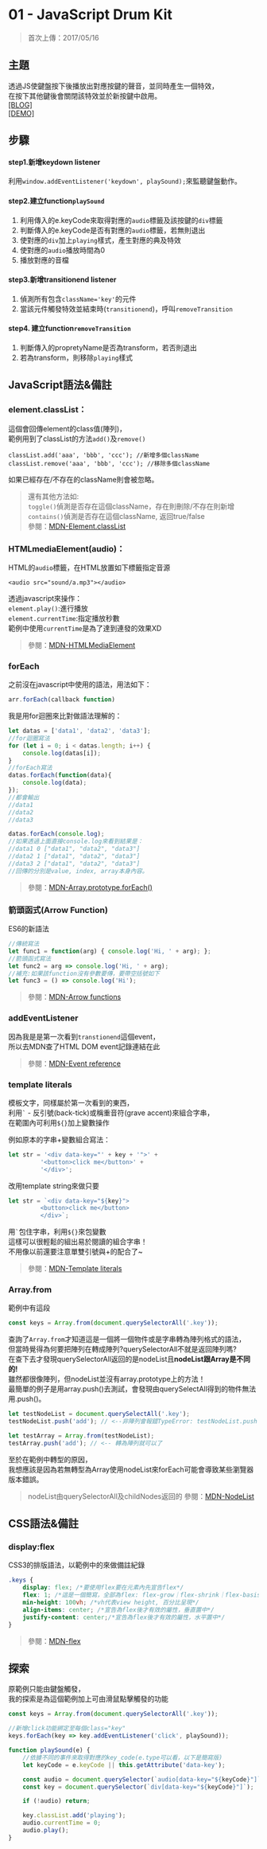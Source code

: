 # **01 - JavaScript Drum Kit**
>首次上傳：2017/05/16   

## **主題**
透過JS使鍵盤按下後播放出對應按鍵的聲音，並同時產生一個特效，  
在按下其他鍵後會關閉該特效並於新按鍵中啟用。  
[[BLOG]](https://guahsu.io/2017/05/JavaScript30-01-Java-Script-Drum-Kit/)  
[[DEMO]](https://guahsu.io/JavaScript30/01_Java-Script-Drum-Kit/index-GuaHsu.html)  

## **步驟**
#### step1.新增keydown listener
利用`window.addEventListener('keydown', playSound);`來監聽鍵盤動作。  
#### step2.建立function`playSound`
1. 利用傳入的e.keyCode來取得對應的`audio`標籤及該按鍵的`div`標籤
2. 判斷傳入的e.keyCode是否有對應的`audio`標籤，若無則退出
3. 使對應的`div`加上`playing`樣式，產生對應的典及特效
4. 使對應的`audio`播放時間為0
5. 播放對應的音檔
#### step3.新增transitionend listener
1. 偵測所有包含`className='key'`的元件
2. 當該元件觸發特效並結束時(`transitionend`)，呼叫`removeTransition`
#### step4. 建立function`removeTransition`
1. 判斷傳入的propretyName是否為transform，若否則退出
2. 若為transform，則移除`playing`樣式

## **JavaScript語法&備註**
### **element.classList**：
這個會回傳element的class值(陣列)，  
範例用到了classList的方法`add()`及`remove()`
````
classList.add('aaa', 'bbb', 'ccc'); //新增多個className
classList.remove('aaa', 'bbb', 'ccc'); //移除多個className
````
如果已經存在/不存在的className則會被忽略。
>還有其他方法如:  
`toggle()`偵測是否存在這個className，存在則刪除/不存在則新增  
`contains()`偵測是否存在這個className, 返回true/false  
參閱：[MDN-Element.classList](https://developer.mozilla.org/en-US/docs/Web/API/Element/classList)

### **HTMLmediaElement(audio)**：
HTML的`audio`標籤，在HTML放置如下標籤指定音源
````
<audio src="sound/a.mp3"></audio>
````
透過javascript來操作：  
`element.play()`:進行播放  
`element.currentTime`:指定播放秒數  
範例中使用`currentTime`是為了達到連發的效果XD  
>參閱：[MDN-HTMLMediaElement](https://developer.mozilla.org/en-US/docs/Web/API/HTMLMediaElement)

### **forEach**
之前沒在javascript中使用的語法，用法如下：
````javascript
arr.forEach(callback function)
````
我是用for迴圈來比對做語法理解的：
````javascript
let datas = ['data1', 'data2', 'data3'];
//for迴圈寫法
for (let i = 0; i < datas.length; i++) {
    console.log(datas[i]);
}
//forEach寫法
datas.forEach(function(data){
    console.log(data);
});
//都會輸出
//data1
//data2
//data3

datas.forEach(console.log);
//如果透過上面直接console.log來看到結果是：
//data1 0 ["data1", "data2", "data3"]
//data2 1 ["data1", "data2", "data3"]
//data3 2 ["data1", "data2", "data3"]
//回傳的分別是value, index, array本身內容。
````
>參閱：[MDN-Array.prototype.forEach()](https://developer.mozilla.org/en-US/docs/Web/JavaScript/Reference/Global_Objects/Array/forEach)

### **箭頭函式(Arrow Function)**
ES6的新語法
````javascript
//傳統寫法
let func1 = function(arg) { console.log('Hi, ' + arg); };
//箭頭函式寫法
let func2 = arg => console.log('Hi, ' + arg);
//補充:如果該function沒有參數要傳，要帶空括號如下
let func3 = () => console.log('Hi');
````
>參閱：[MDN-Arrow functions](https://developer.mozilla.org/en-US/docs/Web/JavaScript/Reference/Functions/Arrow_functions)

### **addEventListener**
因為我是是第一次看到`transtionend`這個event，  
所以去MDN查了HTML DOM event記錄連結在此
>參閱：[MDN-Event reference](https://developer.mozilla.org/en-US/docs/Web/Events)


### **template literals**
模板文字，同樣屬於第一次看到的東西，  
利用`` ` `` - 反引號(back-tick)或稱重音符(grave accent)來組合字串，  
在範圍內可利用`${}`加上變數操作

例如原本的字串+變數組合寫法：
```javascript
let str = '<div data-key="' + key + '">' +
         '<button>click me</button>' +
         '</div>';
```
改用template string來做只要
```javascript
let str = `<div data-key="${key}">
         <button>click me</button>
         </div>`;
```
用`` ` ``包住字串，利用`${}`來包變數  
這樣可以很輕鬆的組出易於閱讀的組合字串！  
不用像以前還要注意單雙引號與+的配合了~
>參閱：[MDN-Template literals](https://developer.mozilla.org/en-US/docs/Web/JavaScript/Reference/Template_literals)

### **Array.from**
範例中有這段
````javascript
const keys = Array.from(document.querySelectorAll('.key'));
````
查詢了`Array.from`才知道這是一個將一個物件或是字串轉為陣列格式的語法，  
但當時覺得為何要把陣列在轉成陣列?querySelectorAll不就是返回陣列嗎?  
在查下去才發現querySelectorAll返回的是nodeList且**nodeList跟Array是不同的!**  
雖然都很像陣列，但nodeList並沒有array.prototype上的方法！  
最簡單的例子是用array.push()去測試，會發現由querySelectAll得到的物件無法用.push()。
```javascript
let testNodeList = document.querySelectAll('.key');
testNodeList.push('add'); // <--非陣列會報錯TypeError: testNodeList.push is not a function

let testArray = Array.from(testNodeList);
testArray.push('add'); // <-- 轉為陣列就可以了
```
至於在範例中轉型的原因，  
我想應該是因為若無轉型為Array使用nodeList來forEach可能會導致某些瀏覽器版本錯誤。  
>nodeList由querySelectorAll及childNodes返回的
參閱：[MDN-NodeList](https://developer.mozilla.org/en-US/docs/Web/API/NodeList)

## **CSS語法&備註**
### **display:flex**
CSS3的排版語法，以範例中的來做備註紀錄
````css
.keys {
    display: flex; /*要使用flex要在元素內先宣告flex*/
    flex: 1; /*這是一個簡寫，全部為flex: flex-grow｜flex-shrink｜flex-basis*/
    min-height: 100vh; /*vh代表view height, 百分比呈現*/
    align-items: center; /*宣告為flex後才有效的屬性，垂直置中*/
    justify-content: center;/*宣告為flex後才有效的屬性，水平置中*/
}
````
>參閱：[MDN-flex](https://developer.mozilla.org/en-US/docs/Web/CSS/flex)

## 探索
原範例只能由鍵盤觸發，  
我的探索是為這個範例加上可由滑鼠點擊觸發的功能
````javascript
const keys = Array.from(document.querySelectorAll('.key'));

//新增click功能綁定至每個class="key"
keys.forEach(key => key.addEventListener('click', playSound));

function playSound(e) {
    //依據不同的事件來取得對應的key_code(e.type可以看，以下是簡寫版)
    let keyCode = e.keyCode || this.getAttribute('data-key');

    const audio = document.querySelector(`audio[data-key="${keyCode}"]`);
    const key = document.querySelector(`div[data-key="${keyCode}"]`);

    if (!audio) return;

    key.classList.add('playing');
    audio.currentTime = 0;
    audio.play();
}